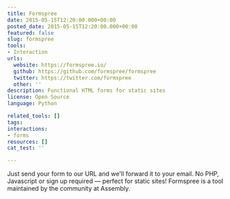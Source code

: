 ```yaml
---
title: Formspree
date: 2015-05-15T12:20:00.000+00:00
posted_date: 2015-05-15T12:20:00.000+00:00
featured: false
slug: formspree
tools:
- Interaction
urls:
  website: https://formspree.io/
  github: https://github.com/formspree/formspree
  twitter: https://twitter.com/formspree
  other: ''
description: Functional HTML forms for static sites
license: Open Source
language: Python

related_tools: []
tags:
interactions:
- forms
resources: []
cat_test: ''

---
```

Just send your form to our URL and we'll forward it to your email. No PHP, Javascript or sign up required — perfect for static sites! Formspree is a tool maintained by the community at Assembly.
